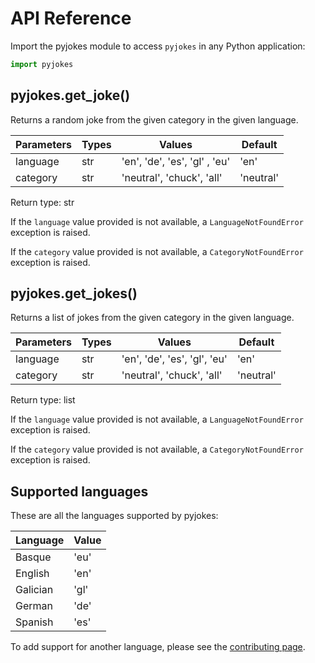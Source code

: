 # API Reference

Import the pyjokes module to access `pyjokes` in any Python application:

```python
import pyjokes
```

## pyjokes.get_joke()

Returns a random joke from the given category in the given language.

| Parameters | Types | Values | Default |
| ---------- | ----- | ------ | ------- |
| language   | str   | 'en', 'de', 'es', 'gl' , 'eu'| 'en' |
| category   | str   | 'neutral', 'chuck', 'all' | 'neutral' |

Return type: str

If the `language` value provided is not available, a `LanguageNotFoundError` exception is raised.

If the `category` value provided is not available, a `CategoryNotFoundError` exception is raised.

## pyjokes.get_jokes()

Returns a list of jokes from the given category in the given language.

| Parameters | Types | Values | Default |
| ---------- | ----- | ------ | ------- |
| language   | str   | 'en', 'de', 'es', 'gl', 'eu' | 'en' |
| category   | str   | 'neutral', 'chuck', 'all' | 'neutral' |

Return type: list

If the `language` value provided is not available, a `LanguageNotFoundError` exception is raised.

If the `category` value provided is not available, a `CategoryNotFoundError` exception is raised.

## Supported languages

These are all the languages supported by pyjokes:

| Language   | Value | 
| ---------- | ----- | 
| Basque     | 'eu'  | 'en', 'de', 'es', 'gl', 'eu' | 'en' |
| English    | 'en'  | 
| Galician   | 'gl'  | 
| German     | 'de'  | 
| Spanish    | 'es'  | 

To add support for another language, please see the [contributing page](https://github.com/pyjokes/pyjokes/blob/master/CONTRIBUTING.md).
